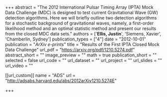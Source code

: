 +++
abstract = "The 2012 International Pulsar Timing Array (IPTA) Mock Data Challenge (MDC) is designed to test current Gravitational Wave (GW) detection algorithms. Here we will briefly outline two detection algorithms for a stochastic background of gravitational waves, namely, a first-order likelihood method and an optimal statistic method and present our results from the closed MDC data sets."
authors = ['**Ellis, Justin**', 'Siemens, Xavier', 'Chamberlin, Sydney']
publication_types = ["4"]
date = "2012-10-01"
publication = "*ArXiv e-prints*"
title = "Results of the First IPTA Closed Mock Data Challenge"
url_pdf = "https://arxiv.org/pdf/1210.5274.pdf"
abstract_short = ""
image_preview = ""
math = true
publication_short = ""
selected = false
url_code = ""
url_dataset = ""
url_project = ""
url_slides = ""
url_video = ""

[[url_custom]]
name = "ADS"
url = "http://adsabs.harvard.edu/abs/2012arXiv1210.5274E"

+++
